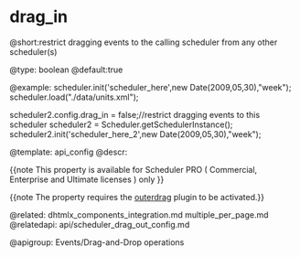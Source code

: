 drag_in
=============
@short:restrict dragging events to the calling scheduler from any other scheduler(s)
	

@type: boolean
@default:true

@example:
scheduler.init('scheduler_here',new Date(2009,05,30),"week");
scheduler.load("./data/units.xml");
 
 
scheduler2.config.drag_in = false;//restrict dragging events to this scheduler 
scheduler2 = Scheduler.getSchedulerInstance();
scheduler2.init('scheduler_here_2',new Date(2009,05,30),"week");

@template:	api_config
@descr:

{{note
This property is available for Scheduler PRO ( Commercial, Enterprise and Ultimate licenses ) only
}}

{{note The property requires the [outerdrag](extensions_list.md#outerdrag) plugin to be activated.}}

@related:
	dhtmlx_components_integration.md
    multiple_per_page.md
@relatedapi:
	api/scheduler_drag_out_config.md

@apigroup: Events/Drag-and-Drop operations
	